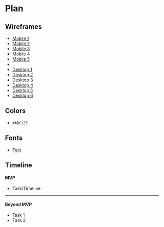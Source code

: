 # Plan

## Wireframes
* [Mobile 1](https://github.com/user-attachments/assets/c78ef007-1d75-46bb-8479-25251a0da5bd)
* [Mobile 2](https://github.com/user-attachments/assets/4f5115d1-ef18-4d02-a80f-86c78f1c80dd)
* [Mobile 3](https://github.com/user-attachments/assets/3d49d05a-f9c6-4764-b67c-be06f6bc78df)
* [Mobile 4](https://github.com/user-attachments/assets/16c2cd2c-9729-4f55-a438-8498d84761ed)
* [Mobile 5](https://github.com/user-attachments/assets/41f12e7f-0923-481a-97d7-dc9d1c5287d6)
* 
* [Desktop 1](https://github.com/user-attachments/assets/8caa3f97-fc1b-42af-9752-085c15350d0f)
* [Desktop 2](https://github.com/user-attachments/assets/00f22cd1-47c9-4f99-8ed7-c00aafaed519)
* [Desktop 3](https://github.com/user-attachments/assets/83126a1b-9f19-4624-b918-4b0fa14c9fd2)
* [Desktop 4](https://github.com/user-attachments/assets/814f7a57-37eb-471e-9ac3-e8967aa98eba)
* [Desktop 5](https://github.com/user-attachments/assets/f38428a2-f51d-4597-9a2b-6f00b797edbc)
* [Desktop 6](https://github.com/user-attachments/assets/1af75053-9f01-4ceb-b781-f19a6ae4afc8)





## Colors
* `#ABC123`

## Fonts
* [Text](URL)

## Timeline

#### MVP

* Task/Timeline

---

#### Beyond MVP

* Task 1
* Task 2








<!-- DO NOT USE THIS YET

| Name | Glows | Grows |
| -------- | ------- | ------- |
|   |   |
|   |   |
|   |   |
|   |   |
|   |   |
|   |   |

-->
